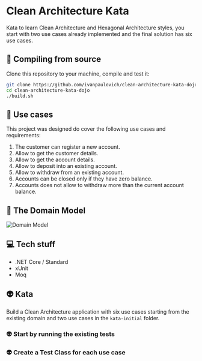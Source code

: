 # Clean Architecture Kata

Kata to learn Clean Architecture and Hexagonal Architecture styles, you start with two use cases already implemented and the final solution has six use cases.

## :gem: Compiling from source

Clone this repository to your machine, compile and test it:

```sh
git clone https://github.com/ivanpaulovich/clean-architecture-kata-dojo.git
cd clean-architecture-kata-dojo
./build.sh
```

## :construction_worker: Use cases

This project was designed do cover the following use cases and requirements:

1. The customer can register a new account.
2. Allow to get the customer details.
3. Allow to get the account details.
4. Allow to deposit into an existing account.
5. Allow to withdraw from an existing account.
6. Accounts can be closed only if they have zero balance.
7. Accounts does not allow to withdraw more than the current account balance.

## :memo: The Domain Model

![Domain Model](https://raw.githubusercontent.com/ivanpaulovich/ddd-tdd-rich-domain/master/docs/ddd-tdd-rich-domain-model.png)

## :computer: Tech stuff

* .NET Core / Standard
* xUnit
* Moq

## :alien: Kata

Build a Clean Architecture application with six use cases starting from the existing domain and two use cases in the `kata-initial` folder.

### :alien: Start by running the existing tests
### :alien: Create a Test Class for each use case
